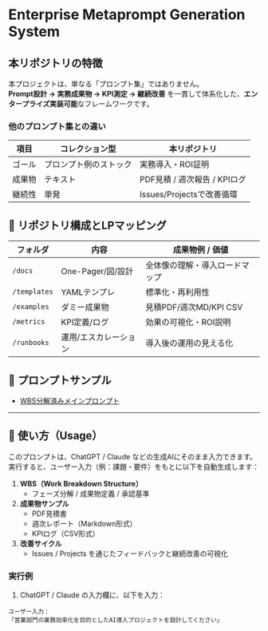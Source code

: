 # Enterprise Metaprompt Generation System

##  本リポジトリの特徴
本プロジェクトは、単なる「プロンプト集」ではありません。  
**Prompt設計 → 実務成果物 → KPI測定 → 継続改善** を一貫して体系化した、**エンタープライズ実装可能**なフレームワークです。

### 他のプロンプト集との違い
| 項目 | コレクション型 | 本リポジトリ |
|------|----------------|--------------|
| ゴール | プロンプト例のストック | 実務導入・ROI証明 |
| 成果物 | テキスト | PDF見積 / 週次報告 / KPIログ |
| 継続性 | 単発 | Issues/Projectsで改善循環 |

## 📂 リポジトリ構成とLPマッピング
| フォルダ | 内容 | 成果物例 / 価値 |
|---|---|---|
| `/docs` | One-Pager/図/設計 | 全体像の理解・導入ロードマップ |
| `/templates` | YAMLテンプレ | 標準化・再利用性 |
| `/examples` | ダミー成果物 | 見積PDF/週次MD/KPI CSV |
| `/metrics` | KPI定義/ログ | 効果の可視化・ROI説明 |
| `/runbooks` | 運用/エスカレーション | 導入後の運用の見える化 |

## 📜 プロンプトサンプル
- [WBS分解済みメインプロンプト](templates/metaprompt_wbs.md)

---

## 🚀 使い方（Usage）
このプロンプトは、ChatGPT / Claude などの生成AIにそのまま入力できます。  
実行すると、ユーザー入力（例：課題・要件）をもとに以下を自動生成します：

1. **WBS（Work Breakdown Structure）**  
   - フェーズ分解 / 成果物定義 / 承認基準
2. **成果物サンプル**  
   - PDF見積書  
   - 週次レポート（Markdown形式）  
   - KPIログ（CSV形式）
3. **改善サイクル**  
   - Issues / Projects を通じたフィードバックと継続改善の可視化

### 実行例
1. ChatGPT / Claude の入力欄に、以下を入力：

```plaintext
ユーザー入力：
「営業部門の業務効率化を目的としたAI導入プロジェクトを設計してください」
